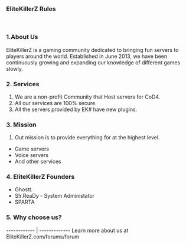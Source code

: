 ### EliteKillerZ Rules
<br>

### 1.About Us
EliteKillerZ is a gaming community dedicated to bringing fun servers to players around the world. Established in June 2013, we have been continuously growing and expanding our knowledge of different games slowly.  

### 2. Services
1. We are a non-profit Community that Host servers for CoD4.
2. All our services are 100% secure.
3. All the servers provided by EK# have new plugins.

### 3. Mission
1. Out mission is to provide everything for at the highest level.
  - Game servers
  - Voice servers
  - And other services
### 4. EliteKillerZ Founders
- Ghostt.
- S!r.ReaDy - System Administator
- SPARTA

### 5. Why choose us?

------------ | -------------
Learn more about us at EliteKillerZ.com/forums/forum